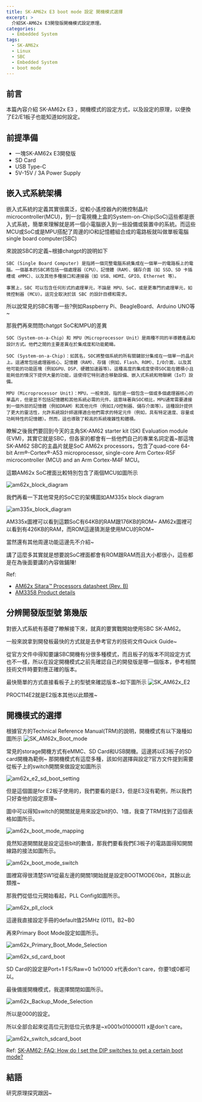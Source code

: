 ```yaml
---
title: SK-AM62x E3 boot mode 設定 開機模式選擇
excerpt: >
  介紹SK-AM62x E3開發版開機模式設定原理。
categories:
  - Embedded System
tags:
  - SK-AM62x
  - Linux
  - SBC
  - Embedded System
  - boot mode
---
```

## 前言
本篇內容介紹 SK-AM62x E3 ，開機模式的設定方式，以及設定的原理，以便換了E2/E1板子也能知道如何設定。
## 前提準備
* 一塊SK-AM62x E3開發版
* SD Card
* USB Type-C
* 5V-15V / 3A Power Supply

## 嵌入式系統架構
嵌入式系統的定義其實很廣泛，從較小遙控器內的微控制晶片microcontroller(MCU)，到一台電視機上盒的System-on-Chip(SoC)這些都是嵌入式系統，簡單來理解就是將一個小電腦嵌入到一些設備或裝置中的系統。而這些MCU或SoC或是MPU搭配了周邊的IO和記憶體組合成的電路板就叫做單板電腦single board computer(SBC)

來說說SBC的定義~根據chatgpt的說明如下
```
SBC (Single Board Computer) 是指將一個完整電腦系統集成在一個單一的電路板上的電腦。一個基本的SBC將包括一個處理器（CPU）、記憶體（RAM）、儲存介面（如 SSD、SD 卡插槽或 eMMC）、以及其他多種接口和連接器（如 USB、HDMI、GPIO、Ethernet 等）。

事實上，SBC 可以包含任何形式的處理單元，不論是 MPU、SoC，或是更專門的處理單元，如微控制器 (MCU)。這完全取決於該 SBC 的設計目標和需求。
```
所以說常見的SBC有哪一些?例如Raspberry Pi、BeagleBoard、Arduino UNO等~

那我們再來問問chatgpt SoC和MPU的差異
```
SOC（System-on-a-Chip）和 MPU（Microprocessor Unit）是兩種不同的半導體產品和設計方式。他們之間的主要差異在於集成度和功能範疇。

SOC (System-on-a-Chip)：如其名，SOC將整個系統的所有關鍵部分集成在一個單一的晶片上。這通常包括處理器核心、記憶體（RAM）、存儲（例如，Flash、ROM）、I/O介面，以及其他可能的功能區塊（例如GPU、DSP、硬體加速器等）。這種高度的集成度使得SOC能在體積小且能耗低的情況下提供大量的功能，這使得它特別適合移動設備、嵌入式系統和物聯網（IoT）設備。

MPU (Microprocessor Unit)：MPU，一般來說，指的是一個包含一個或多個處理器核心的單晶片，但是並不包括記憶體和其他系統必需的元件。這意味著與SOC相比，MPU通常需要連接到一個外部的記憶體（例如DRAM）和其他元件（例如I/O控制器、儲存介面等）。這種設計提供了更大的靈活性，允許系統設計師選擇適合他們需求的特定元件（例如，具有特定速度、容量或功耗特性的記憶體）。然而，這也導致了較高的系統複雜性和體積。
```

瞭解之後我們要回到今天的主角SK-AM62 starter kit (SK) Evaluation module (EVM)，其實它就是SBC，但各家的都會有一些他們自己的專業名詞定義~那這塊SK-AM62 SBC的主晶片就是SoC AM62x processors，包含了quad-core 64-bit Arm®-Cortex®-A53 microprocessor, single-core Arm Cortex-R5F microcontroller (MCU) and an Arm Cortex-M4F MCU。

這顆AM62x SoC裡面比較特別包含了兩個MCU如圖所示

![am62x_block_diagram](/assets/images/am62x_block_diagram.png)

我們再看一下其他常見的SoC它的架構圖如AM335x block diagram

![am335x_block_diagram](/assets/images/am335x_block_diagram.png)

AM335x圖裡可以看到這顆SoC有64KB的RAM跟176KB的ROM~
AM62x圖裡可以看到有426KB的RAM，而ROM這邊猜測是使用MCU的ROM~

當然還有其他周邊功能這邊先不介紹~

講了這麼多其實就是想要說SoC裡面都會有ROM跟RAM而且大小都很小，這些都是在為後面要講的內容做鋪陳!

Ref:
* [AM62x Sitara™ Processors datasheet (Rev. B)](https://www.ti.com/lit/ds/symlink/am623.pdf?ts=1689052297134&ref_url=https%253A%252F%252Fwww.ti.com%252Fproduct%252Fko-kr%252FAM623%253FkeyMatch%253DAM623%2526tisearch%253Dsearch-everything%2526usecase%253DGPN-ALT)
* [AM3358 Product details](https://www.ti.com/product/AM3358?utm_source=google&utm_medium=cpc&utm_campaign=epd-null-null-prodfolderdynamic-cpc-pf-google-tw_int&utm_content=prodfolddynamic&ds_k=DYNAMIC+SEARCH+ADS&dcm=yes&gclid=CjwKCAjw2K6lBhBXEiwA5RjtCYMJmdRC7dxp2HWxFUMx4H3_q9a3HExM82jFwtwUrQHWWEVI3-amqRoC83AQAvD_BwE&gclsrc=aw.ds#features)

## 分辨開發版型號 第幾版
對嵌入式系統有基礎了瞭解接下來，就真的要實戰開始使用SBC SK-AM62。

一般來說拿到開發板最快的方式就是去參考官方的技術文件Quick Guide~

從官方文件中得知要讓SBC開機有分很多種模式，而且板子的版本不同設定方式也不一樣，所以在設定開機模式之前先確認自己的開發版是哪一個版本，參考相關技術文件時要對應正確的版本。

最快簡單的方式直接看板子上的型號來確認版本~如下圖所示
![SK_AM62x_E2](/assets/images/SK_AM62x_E2.png)

PROC114E2就是E2版本其他以此類推~

## 開機模式的選擇
根據官方的Technical Reference Manual(TRM)的說明，開機模式有以下幾種如圖所示
![SK_AM62x_Boot_mode](/assets/images/SK_AM62x_Boot_mode.png)

常見的storage開機方式有eMMC、SD Card和USB開機。這邊將以E3板子的SD card開機為範例~
那開機模式有這麼多種，該如何選擇與設定?官方文件提到需要從板子上的switch開關來做設定如圖所示

![am62x_e2_sd_boot_setting](/assets/images/am62x_e2_sd_boot_setting.png)

但是這個圖是for E2板子使用的，我們要看的是E3，但是E3沒有範例，所以我們只好查他的設定原理~

圖中可以得知switch的開關就是用來設定bit的0、1值，我查了TRM找到了這個表格如圖所示。

![am62x_boot_mode_mapping](/assets/images/am62x_boot_mode_mapping.png)

竟然知道開關就是設定這些bit的數值，那我們要看我們E3板子的電路圖得知開關線路的接法如圖所示。

![am62x_boot_mode_switch](/assets/images/am62x_boot_mode_switch.png)

圖裡寫得很清楚SW1從最左邊的開關1開始就是設定BOOTMODE0bit，其餘以此類推~

那我們從低位元開始看起，PLL Config如圖所示。

![am62x_pll_clock](/assets/images/am62x_pll_clock.png)

這邊我直接設定手冊的default值25MHz (011)。B2~B0

再來Primary Boot Mode設定如圖所示。

![am62x_Primary_Boot_Mode_Selection](/assets/images/am62x_Primary_Boot_Mode_Selection.png)

![am62x_sd_card_boot](/assets/images/am62x_sd_card_boot.png)

SD Card的設定是Port=1 FS/Raw=0 1x01000 x代表don't care，你要1或0都可以。

最後備援開機模式，我選擇關閉如圖所示。

![am62x_Backup_Mode_Selection](/assets/images/am62x_Backup_Mode_Selection.png)

所以是000的設定。

所以全部合起來從高位元到低位元依序是~x0001x01000011 x是don't care。

![am62x_switch_sdcard_boot](/assets/images/am62x_switch_sdcard_boot.png)

Ref: [SK-AM62: FAQ: How do I set the DIP switches to get a certain boot mode?](https://e2e.ti.com/support/processors-group/processors/f/processors-forum/1126872/faq-sk-am62-faq-how-do-i-set-the-dip-switches-to-get-a-certain-boot-mode)

## 結語
研究原理探究跟因~